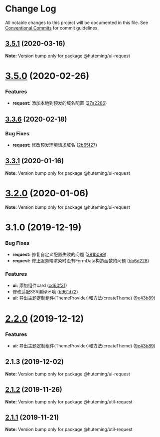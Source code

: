 # Change Log

All notable changes to this project will be documented in this file.
See [Conventional Commits](https://conventionalcommits.org) for commit guidelines.

## [3.5.1](https://github.com/huteming/huteming-ui/compare/v3.5.0...v3.5.1) (2020-03-16)

**Note:** Version bump only for package @huteming/ui-request






# [3.5.0](https://github.com/huteming/huteming-ui/compare/v3.4.0...v3.5.0) (2020-02-26)


### Features

* **request:** 添加本地到预发的域名配置 ([27a2286](https://github.com/huteming/huteming-ui/commit/27a228693d7ca3ee083c9d534338ba86b46e7f55))





## [3.3.6](https://github.com/huteming/huteming-ui/compare/v3.3.5...v3.3.6) (2020-02-18)


### Bug Fixes

* **request:** 修改预发环境请求域名 ([2b65f27](https://github.com/huteming/huteming-ui/commit/2b65f2764b03ef9ee9ea36eeedb961a60f0a5111))





## [3.3.1](https://github.com/huteming/huteming-ui/compare/v3.3.0...v3.3.1) (2020-01-16)

**Note:** Version bump only for package @huteming/ui-request





# [3.2.0](https://github.com/huteming/huteming-ui/compare/v3.1.0...v3.2.0) (2020-01-06)

**Note:** Version bump only for package @huteming/ui-request





# 3.1.0 (2019-12-19)


### Bug Fixes

* **request:** 修复自定义配置失败的问题 ([381b099](https://github.com/huteming/huteming-ui/commit/381b0994a54cc1b8a64d440436453f75d84ff1b0))
* **request:** 修正服务端渲染时没有FormData构造函数的问题 ([bb6d228](https://github.com/huteming/huteming-ui/commit/bb6d228df505ff05b60d77f98d7ed20c331e78aa))


### Features

* **ui:** 添加组件card ([cd60f31](https://github.com/huteming/huteming-ui/commit/cd60f314ffb0aa613e935d7d957d952a9b806353))
* 修改适配SSR编译环境 ([b961d72](https://github.com/huteming/huteming-ui/commit/b961d72ddf40360f78627f578d846ac761446388))
* **ui:** 导出主题定制组件(ThemeProvider)和方法(createTheme) ([9e43b89](https://github.com/huteming/huteming-ui/commit/9e43b890136557ee0601862069234f8c89237944))





# [2.2.0](https://github.com/huteming/huteming-ui/compare/@huteming/ui-request@2.1.3...@huteming/ui-request@2.2.0) (2019-12-12)


### Features

* **ui:** 导出主题定制组件(ThemeProvider)和方法(createTheme) ([9e43b89](https://github.com/huteming/huteming-ui/commit/9e43b890136557ee0601862069234f8c89237944))





## 2.1.3 (2019-12-02)

**Note:** Version bump only for package @huteming/ui-request





## [2.1.2](https://github.com/huteming/huteming-ui/compare/@huteming/util-request@2.1.1...@huteming/util-request@2.1.2) (2019-11-26)

**Note:** Version bump only for package @huteming/util-request





## [2.1.1](https://github.com/huteming/huteming-ui/compare/@huteming/util-request@2.1.0...@huteming/util-request@2.1.1) (2019-11-21)

**Note:** Version bump only for package @huteming/util-request
